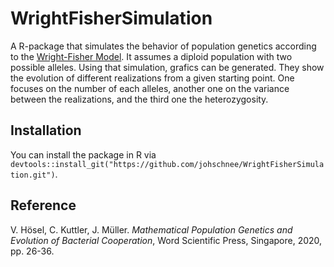 # WrightFisherSimulation
A R-package that simulates the behavior of population genetics according to the [Wright-Fisher Model](https://en.wikipedia.org/wiki/Genetic_drift#Wright%E2%80%93Fisher_model). It assumes a diploid population with two possible alleles. Using that simulation, grafics can be generated. They show the evolution of different realizations from a given starting point. One focuses on the number of each alleles, another one on the variance between the realizations, and the third one the heterozygosity.


## Installation
You can install the package in R via
```devtools::install_git("https://github.com/johschnee/WrightFisherSimulation.git")```.

## Reference
V. Hösel, C. Kuttler, J. Müller. _Mathematical Population Genetics and Evolution of Bacterial Cooperation_, Word Scientific Press, Singapore, 2020, pp. 26-36.
